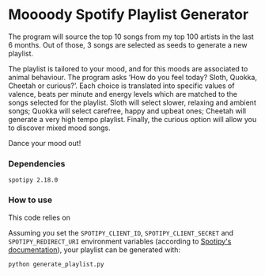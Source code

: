 # Moooody Spotify Playlist Generator

The program will source the top 10 songs from my top 100 artists in the last 6 months. Out of those, 3 songs are selected as seeds to generate a new playlist.

The playlist is tailored to your mood, and for this moods are associated to animal behaviour. The program asks ‘How do you feel today? Sloth, Quokka, Cheetah or curious?’. Each choice is translated into specific values of valence, beats per minute and energy levels which are matched to the songs selected for the playlist. Sloth will select slower, relaxing and ambient songs; Quokka will select carefree, happy and upbeat ones; Cheetah will generate a very high tempo playlist. Finally, the curious option will allow you to discover mixed mood songs. 

Dance your mood out!

### Dependencies

```
spotipy 2.18.0
```

### How to use

This code relies on

Assuming you set the `SPOTIPY_CLIENT_ID`, `SPOTIPY_CLIENT_SECRET` and `SPOTIPY_REDIRECT_URI` environment variables (according to [Spotipy's documentation](https://spotipy.readthedocs.io/en/2.18.0/#features)), your playlist can be generated with:

```
python generate_playlist.py
```
